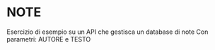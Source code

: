# NOTE
Esercizio di esempio su un API che gestisca un database di note Con parametri: AUTORE e TESTO
